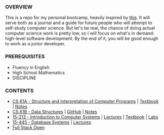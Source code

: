 ### OVERVIEW

This is a repo for my personal bootcamp, heavily inspired by [this](https://www.reddit.com/r/learnprogramming/comments/ortnef/a_super_harsh_guide_to_learning_computer_science/). It will serve both as a journal and a guide for future people who will attempt to self-study computer science. But let's be real, the chance of doing actual computer science work is pretty low, so I will focus on what's in demand: high-level software development. By the end of it, you will be good enough to work as a junior developer.

### PREREQUISITES

- Fluency in English
- High School Mathematics
- DISCIPLINE

### CONTENTS

- [CS 61A - Structure and Interpretation of Computer Programs](https://cs61a.org/) | [Textbook](http://composingprograms.com/) | [Notes](https://github.com/woadray/cs-bootcamp/blob/main/cs61a.md)
- [CS 61B - Data Structures](https://sp21.datastructur.es/) | [GitHub](https://github.com/orgs/Berkeley-CS61B/repositories) | [Notes](https://github.com/woadray/cs-bootcamp/blob/main/cs61b.md)
- [15-213 - Introduction to Computer Systems](https://www.cs.cmu.edu/~213/) | [Lectures](https://scs.hosted.panopto.com/Panopto/Pages/Sessions/List.aspx#folderID=%22b96d90ae-9871-4fae-91e2-b1627b43e25e%22&maxResults=50&sortColumn=10&sortAscending=true) | [Textbook](http://csapp.cs.cmu.edu/3e/home.html) | [Labs](http://csapp.cs.cmu.edu/3e/labs.html)
- [15-445 - Database Systems](https://15445.courses.cs.cmu.edu/fall2022/) | [Lectures](https://www.youtube.com/playlist?list=PLSE8ODhjZXjaKScG3l0nuOiDTTqpfnWFf)
- [Full Stack Open](https://fullstackopen.com/en/)
